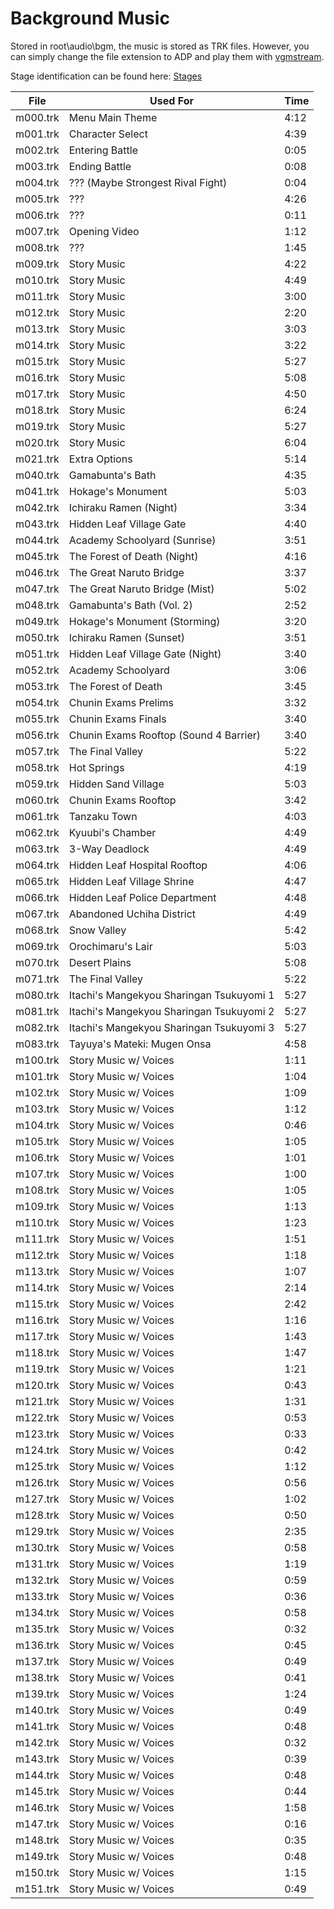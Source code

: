 # Background Music

Stored in root\audio\bgm, the music is stored as TRK files. However, you can simply change the file extension to ADP and play them with [vgmstream](https://github.com/kode54/vgmstream).

Stage identification can be found here: [Stages](/docs/stages/stages.md)

| File     |  Used For                                 |  Time | 
|----------|-------------------------------------------|-------| 
| m000.trk |  Menu Main Theme                          |  4:12 | 
| m001.trk |  Character Select                         |  4:39 | 
| m002.trk |  Entering Battle                          |  0:05 | 
| m003.trk |  Ending Battle                            |  0:08 | 
| m004.trk |  ??? (Maybe Strongest Rival Fight)        |  0:04 | 
| m005.trk |  ???                                      |  4:26 | 
| m006.trk |  ???                                      |  0:11 | 
| m007.trk |  Opening Video                            |  1:12 | 
| m008.trk |  ???                                      |  1:45 | 
| m009.trk |  Story Music                              |  4:22 | 
| m010.trk |  Story Music                              |  4:49 | 
| m011.trk |  Story Music                              |  3:00 | 
| m012.trk |  Story Music                              |  2:20 | 
| m013.trk |  Story Music                              |  3:03 | 
| m014.trk |  Story Music                              |  3:22 | 
| m015.trk |  Story Music                              |  5:27 | 
| m016.trk |  Story Music                              |  5:08 | 
| m017.trk |  Story Music                              |  4:50 | 
| m018.trk |  Story Music                              |  6:24 | 
| m019.trk |  Story Music                              |  5:27 | 
| m020.trk |  Story Music                              |  6:04 | 
| m021.trk |  Extra Options                            |  5:14 | 
| m040.trk |  Gamabunta's Bath                         |  4:35 | 
| m041.trk |  Hokage's Monument                        |  5:03 | 
| m042.trk |  Ichiraku Ramen (Night)                   |  3:34 | 
| m043.trk |  Hidden Leaf Village Gate                 |  4:40 | 
| m044.trk |  Academy Schoolyard (Sunrise)             |  3:51 | 
| m045.trk |  The Forest of Death (Night)              |  4:16 | 
| m046.trk |  The Great Naruto Bridge                  |  3:37 | 
| m047.trk |  The Great Naruto Bridge (Mist)           |  5:02 | 
| m048.trk |  Gamabunta's Bath (Vol. 2)                |  2:52 | 
| m049.trk |  Hokage's Monument (Storming)             |  3:20 | 
| m050.trk |  Ichiraku Ramen (Sunset)                  |  3:51 | 
| m051.trk |  Hidden Leaf Village Gate (Night)         |  3:40 | 
| m052.trk |  Academy Schoolyard                       |  3:06 | 
| m053.trk |  The Forest of Death                      |  3:45 | 
| m054.trk |  Chunin Exams Prelims                     |  3:32 | 
| m055.trk |  Chunin Exams Finals                      |  3:40 | 
| m056.trk |  Chunin Exams Rooftop (Sound 4 Barrier)   |  3:40 | 
| m057.trk |  The Final Valley                         |  5:22 | 
| m058.trk |  Hot Springs                              |  4:19 | 
| m059.trk |  Hidden Sand Village                      |  5:03 | 
| m060.trk |  Chunin Exams Rooftop                     |  3:42 | 
| m061.trk |  Tanzaku Town                             |  4:03 | 
| m062.trk |  Kyuubi's Chamber                         |  4:49 | 
| m063.trk |  3-Way Deadlock                           |  4:49 | 
| m064.trk |  Hidden Leaf Hospital Rooftop             |  4:06 | 
| m065.trk |  Hidden Leaf Village Shrine               |  4:47 | 
| m066.trk |  Hidden Leaf Police Department            |  4:48 | 
| m067.trk |  Abandoned Uchiha District                |  4:49 | 
| m068.trk |  Snow Valley                              |  5:42 | 
| m069.trk |  Orochimaru's Lair                        |  5:03 | 
| m070.trk |  Desert Plains                            |  5:08 | 
| m071.trk |  The Final Valley                         |  5:22 | 
| m080.trk |  Itachi's Mangekyou Sharingan Tsukuyomi 1 |  5:27 | 
| m081.trk |  Itachi's Mangekyou Sharingan Tsukuyomi 2 |  5:27 | 
| m082.trk |  Itachi's Mangekyou Sharingan Tsukuyomi 3 |  5:27 | 
| m083.trk |  Tayuya's Mateki: Mugen Onsa              |  4:58 | 
| m100.trk |  Story Music w/ Voices                    |  1:11 | 
| m101.trk |  Story Music w/ Voices                    |  1:04 | 
| m102.trk |  Story Music w/ Voices                    |  1:09 | 
| m103.trk |  Story Music w/ Voices                    |  1:12 | 
| m104.trk |  Story Music w/ Voices                    |  0:46 | 
| m105.trk |  Story Music w/ Voices                    |  1:05 | 
| m106.trk |  Story Music w/ Voices                    |  1:01 | 
| m107.trk |  Story Music w/ Voices                    |  1:00 | 
| m108.trk |  Story Music w/ Voices                    |  1:05 | 
| m109.trk |  Story Music w/ Voices                    |  1:13 | 
| m110.trk |  Story Music w/ Voices                    |  1:23 | 
| m111.trk |  Story Music w/ Voices                    |  1:51 | 
| m112.trk |  Story Music w/ Voices                    |  1:18 | 
| m113.trk |  Story Music w/ Voices                    |  1:07 | 
| m114.trk |  Story Music w/ Voices                    |  2:14 | 
| m115.trk |  Story Music w/ Voices                    |  2:42 | 
| m116.trk |  Story Music w/ Voices                    |  1:16 | 
| m117.trk |  Story Music w/ Voices                    |  1:43 | 
| m118.trk |  Story Music w/ Voices                    |  1:47 | 
| m119.trk |  Story Music w/ Voices                    |  1:21 | 
| m120.trk |  Story Music w/ Voices                    |  0:43 | 
| m121.trk |  Story Music w/ Voices                    |  1:31 | 
| m122.trk |  Story Music w/ Voices                    |  0:53 | 
| m123.trk |  Story Music w/ Voices                    |  0:33 | 
| m124.trk |  Story Music w/ Voices                    |  0:42 | 
| m125.trk |  Story Music w/ Voices                    |  1:12 | 
| m126.trk |  Story Music w/ Voices                    |  0:56 | 
| m127.trk |  Story Music w/ Voices                    |  1:02 | 
| m128.trk |  Story Music w/ Voices                    |  0:50 | 
| m129.trk |  Story Music w/ Voices                    |  2:35 | 
| m130.trk |  Story Music w/ Voices                    |  0:58 | 
| m131.trk |  Story Music w/ Voices                    |  1:19 | 
| m132.trk |  Story Music w/ Voices                    |  0:59 | 
| m133.trk |  Story Music w/ Voices                    |  0:36 | 
| m134.trk |  Story Music w/ Voices                    |  0:58 | 
| m135.trk |  Story Music w/ Voices                    |  0:32 | 
| m136.trk |  Story Music w/ Voices                    |  0:45 | 
| m137.trk |  Story Music w/ Voices                    |  0:49 | 
| m138.trk |  Story Music w/ Voices                    |  0:41 | 
| m139.trk |  Story Music w/ Voices                    |  1:24 | 
| m140.trk |  Story Music w/ Voices                    |  0:49 | 
| m141.trk |  Story Music w/ Voices                    |  0:48 | 
| m142.trk |  Story Music w/ Voices                    |  0:32 | 
| m143.trk |  Story Music w/ Voices                    |  0:39 | 
| m144.trk |  Story Music w/ Voices                    |  0:48 | 
| m145.trk |  Story Music w/ Voices                    |  0:44 | 
| m146.trk |  Story Music w/ Voices                    |  1:58 | 
| m147.trk |  Story Music w/ Voices                    |  0:16 | 
| m148.trk |  Story Music w/ Voices                    |  0:35 | 
| m149.trk |  Story Music w/ Voices                    |  0:48 | 
| m150.trk |  Story Music w/ Voices                    |  1:15 | 
| m151.trk |  Story Music w/ Voices                    |  0:49 | 
